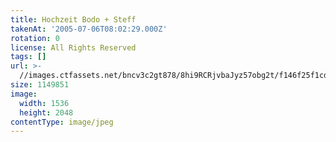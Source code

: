 ```yaml
---
title: Hochzeit Bodo + Steff
takenAt: '2005-07-06T08:02:29.000Z'
rotation: 0
license: All Rights Reserved
tags: []
url: >-
  //images.ctfassets.net/bncv3c2gt878/8hi9RCRjvbaJyz57obg2t/f146f25f1cd721a0c67a7a3d2a63cc42/hochzeit-bodo--steff_4559743287_o
size: 1149851
image:
  width: 1536
  height: 2048
contentType: image/jpeg
---
```


